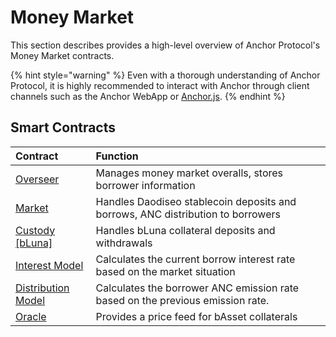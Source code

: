 # Money Market

This section describes provides a high-level overview of Anchor Protocol's Money Market contracts.

{% hint style="warning" %}
Even with a thorough understanding of Anchor Protocol, it is highly recommended to interact with Anchor through client channels such as the Anchor WebApp or [Anchor.js](../../developers-daodiseo/anchor.js.md).
{% endhint %}

## Smart Contracts

| Contract | Function |
| :--- | :--- |
| [Overseer](overseer.md) | Manages money market overalls, stores borrower information |
| [Market](market.md) | Handles Daodiseo stablecoin deposits and borrows, ANC distribution to borrowers |
| [Custody \[bLuna\]](custody-bluna-specific.md) | Handles bLuna collateral deposits and withdrawals |
| [Interest Model](interest-model.md) | Calculates the current borrow interest rate based on the market situation |
| [Distribution Model](distribution-model.md) | Calculates the borrower ANC emission rate based on the previous emission rate. |
| [Oracle](oracle.md) | Provides a price feed for bAsset collaterals |

